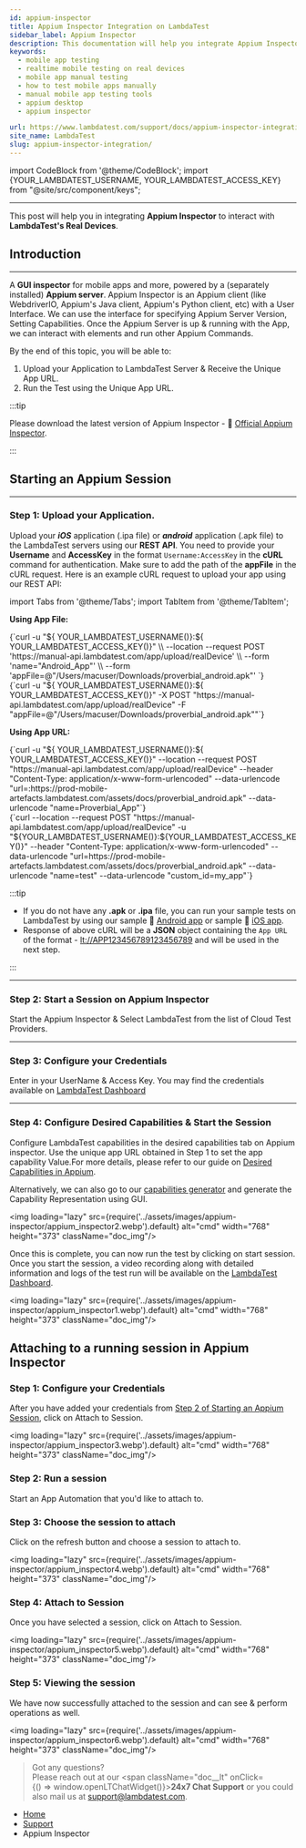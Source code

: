 ```yaml
---
id: appium-inspector
title: Appium Inspector Integration on LambdaTest
sidebar_label: Appium Inspector
description: This documentation will help you integrate Appium Inspector with LambdaTest to interact with LambdaTest's Real Devices. With LambdaTest mobile testing cloud, you can test your mobile applications on wide range of real Android and iOS devices.
keywords:
  - mobile app testing
  - realtime mobile testing on real devices
  - mobile app manual testing
  - how to test mobile apps manually
  - manual mobile app testing tools
  - appium desktop
  - appium inspector

url: https://www.lambdatest.com/support/docs/appium-inspector-integration/
site_name: LambdaTest
slug: appium-inspector-integration/
---
```


import CodeBlock from '@theme/CodeBlock';
import {YOUR_LAMBDATEST_USERNAME, YOUR_LAMBDATEST_ACCESS_KEY} from "@site/src/component/keys";

<script type="application/ld+json"
      dangerouslySetInnerHTML={{ __html: JSON.stringify({
       "@context": "https://schema.org",
        "@type": "BreadcrumbList",
        "itemListElement": [{
          "@type": "ListItem",
          "position": 1,
          "name": "Home",
          "item": "https://www.lambdatest.com"
        },{
          "@type": "ListItem",
          "position": 2,
          "name": "Support",
          "item": "https://www.lambdatest.com/support/docs/"
        },{
          "@type": "ListItem",
          "position": 3,
          "name": "Appium Inspector Integration on LambdaTest",
          "item": "https://www.lambdatest.com/support/docs/appium-inspector-integration/"
        }]
      })
    }}
></script>

---

This post will help you in integrating **Appium Inspector** to interact with **LambdaTest's Real Devices**.

## Introduction

---

A **GUI inspector** for mobile apps and more, powered by a (separately installed) **Appium server**. Appium Inspector is an Appium client (like WebdriverIO, Appium's Java client, Appium's Python client, etc) with a User Interface. We can use the interface for specifying Appium Server Version, Setting Capabilities. Once the Appium Server is up & running with the App, we can interact with elements and run other Appium Commands.

By the end of this topic, you will be able to:

1. Upload your Application to LambdaTest Server & Receive the Unique App URL.
2. Run the Test using the Unique App URL.

:::tip

Please download the latest version of Appium Inspector - :link: [Official Appium Inspector](https://github.com/appium/appium-inspector/releases).

:::

## Starting an Appium Session

---

### Step 1: Upload your Application.

Upload your **_iOS_** application (.ipa file) or **_android_** application (.apk file) to the LambdaTest servers using our **REST API**. You need to provide your **Username** and **AccessKey** in the format `Username:AccessKey` in the **cURL** command for authentication. Make sure to add the path of the **appFile** in the cURL request. Here is an example cURL request to upload your app using our REST API:

import Tabs from '@theme/Tabs';
import TabItem from '@theme/TabItem';

**Using App File:**

<Tabs className="docs__val" groupId="os">
<TabItem value="macos" label="Linux / MacOS" default>

<div className="lambdatest__codeblock">
<CodeBlock className="language-bash">
{`curl -u "${ YOUR_LAMBDATEST_USERNAME()}:${ YOUR_LAMBDATEST_ACCESS_KEY()}" \\
--location --request POST 'https://manual-api.lambdatest.com/app/upload/realDevice' \\
--form 'name="Android_App"' \\
--form 'appFile=@"/Users/macuser/Downloads/proverbial_android.apk"' 
`}
</CodeBlock>
</div>

</TabItem>

<TabItem value="windows" label="Windows" default>
<div className="lambdatest__codeblock">
<CodeBlock className="language-powershell">
{`curl -u "${ YOUR_LAMBDATEST_USERNAME()}:${ YOUR_LAMBDATEST_ACCESS_KEY()}" -X POST "https://manual-api.lambdatest.com/app/upload/realDevice" -F "appFile=@"/Users/macuser/Downloads/proverbial_android.apk""`}
</CodeBlock>
</div>
</TabItem>
</Tabs>

**Using App URL:**

<Tabs className="docs__val" groupId="os">
<TabItem value="macos" label="Linux / MacOS" default>

<div className="lambdatest__codeblock">
<CodeBlock className="language-bash">
{`curl -u "${ YOUR_LAMBDATEST_USERNAME()}:${ YOUR_LAMBDATEST_ACCESS_KEY()}" --location --request POST "https://manual-api.lambdatest.com/app/upload/realDevice" --header "Content-Type: application/x-www-form-urlencoded" --data-urlencode "url=:https://prod-mobile-artefacts.lambdatest.com/assets/docs/proverbial_android.apk" --data-urlencode "name=Proverbial_App"`}
</CodeBlock>
</div>

</TabItem>

<TabItem value="windows" label="Windows" default>
<div className="lambdatest__codeblock">
<CodeBlock className="language-powershell">
{`curl --location --request POST "https://manual-api.lambdatest.com/app/upload/realDevice" -u "${YOUR_LAMBDATEST_USERNAME()}:${YOUR_LAMBDATEST_ACCESS_KEY()}" --header "Content-Type: application/x-www-form-urlencoded" --data-urlencode "url=https://prod-mobile-artefacts.lambdatest.com/assets/docs/proverbial_android.apk" --data-urlencode "name=test" --data-urlencode "custom_id=my_app"`}
</CodeBlock>
</div>
</TabItem>
</Tabs>

:::tip

- If you do not have any **.apk** or **.ipa** file, you can run your sample tests on LambdaTest by using our sample :link: [Android app](https://prod-mobile-artefacts.lambdatest.com/assets/docs/proverbial_android.apk) or sample :link: [iOS app](https://prod-mobile-artefacts.lambdatest.com/assets/docs/proverbial_ios.ipa).
- Response of above cURL will be a **JSON** object containing the `App URL` of the format - <lt://APP123456789123456789> and will be used in the next step.

:::

---

### Step 2: Start a Session on Appium Inspector

Start the Appium Inspector & Select LambdaTest from the list of Cloud Test Providers.

---

### Step 3: Configure your Credentials

Enter in your UserName & Access Key. You may find the credentials available on [LambdaTest Dashboard](https://appautomation.lambdatest.com/)

---

### Step 4: Configure Desired Capabilities & Start the Session

Configure LambdaTest capabilities in the desired capabilities tab on Appium inspector. Use the unique app URL obtained in Step 1 to set the app capability Value.For more details, please refer to our guide on [Desired Capabilities in Appium](https://www.lambdatest.com/support/docs/desired-capabilities-in-appium/).

Alternatively, we can also go to our [capabilities generator](https://www.lambdatest.com/capabilities-generator/) and generate the Capability Representation using GUI.

<img loading="lazy" src={require('../assets/images/appium-inspector/appium_inspector2.webp').default} alt="cmd" width="768" height="373" className="doc_img"/>

Once this is complete, you can now run the test by clicking on start session. Once you start the session, a video recording along with detailed information and logs of the test run will be available on the [LambdaTest Dashboard](https://appautomation.lambdatest.com/build).

<img loading="lazy" src={require('../assets/images/appium-inspector/appium_inspector1.webp').default} alt="cmd" width="768" height="373" className="doc_img"/>

## Attaching to a running session in Appium Inspector

### Step 1: Configure your Credentials
After you have added your credentials from [Step 2 of Starting an Appium Session](https://www.lambdatest.com/support/docs/appium-inspector-integration/#attaching-to-a-running-session-in-appium-inspector), click on Attach to Session.

<img loading="lazy" src={require('../assets/images/appium-inspector/appium_inspector3.webp').default} alt="cmd" width="768" height="373" className="doc_img"/>

### Step 2: Run a session
Start an App Automation that you'd like to attach to.

### Step 3: Choose the session to attach
Click on the refresh button and choose a session to attach to.

<img loading="lazy" src={require('../assets/images/appium-inspector/appium_inspector4.webp').default} alt="cmd" width="768" height="373" className="doc_img"/>

### Step 4: Attach to Session
Once you have selected a session, click on Attach to Session.

<img loading="lazy" src={require('../assets/images/appium-inspector/appium_inspector5.webp').default} alt="cmd" width="768" height="373" className="doc_img"/>

### Step 5: Viewing the session
We have now successfully attached to the session and can see & perform operations as well.

<img loading="lazy" src={require('../assets/images/appium-inspector/appium_inspector6.webp').default} alt="cmd" width="768" height="373" className="doc_img"/>

> Got any questions?<br/>
> Please reach out at our <span className="doc\_\_lt" onClick={() => window.openLTChatWidget()}>**24x7 Chat Support**</span> or you could also mail us at [support@lambdatest.com](https://support.lambdatest.com/).

<nav aria-label="breadcrumbs">
  <ul className="breadcrumbs">
    <li className="breadcrumbs__item">
      <a className="breadcrumbs__link" target="_self" href="https://www.lambdatest.com">
        Home
      </a>
    </li>
    <li className="breadcrumbs__item">
      <a className="breadcrumbs__link" target="_self" href="https://www.lambdatest.com/support/docs/">
        Support
      </a>
    </li>
    <li className="breadcrumbs__item breadcrumbs__item--active">
      <span className="breadcrumbs__link">
      Appium Inspector </span>
    </li>
  </ul>
</nav>